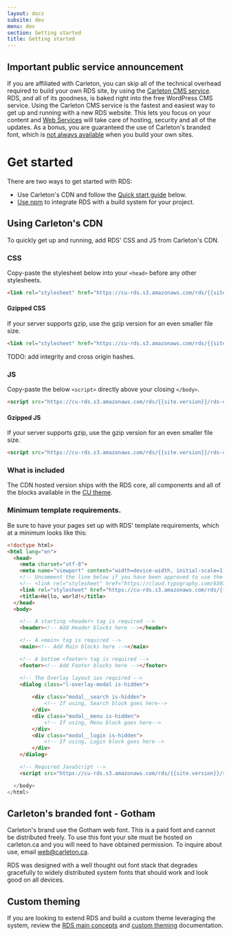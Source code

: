 ```yaml
---
layout: docs
subsite: dev
menu: dev
section: Getting started
title: Getting started
---
```

## Important public service announcement

If you are affiliated with Carleton, you can skip all of the technical overhead required to build your own RDS site, by using the [Carleton CMS service](https://carleton.ca/webservices/request-a-website/). RDS, and all of its goodness, is baked right into the free WordPress CMS service. Using the Carleton CMS service is the fastest and easiest way to get up and running with a new RDS website. This lets you focus on your content and [Web Services](https://carleton.ca/webservices) will take care of hosting, security and all of the updates. As a bonus, you are guaranteed the use of Carleton's branded font, which is [not always available](#) when you build your own sites.

# Get started

There are two ways to get started with RDS:

 - Use Carleton's CDN and follow the [Quick start guide](#quick-start) below.
 - [Use npm](starter-packages/#install-rds-with-npm) to integrate RDS with a build system for your project.

## Using Carleton's CDN

To quickly get up and running, add RDS' CSS and JS from Carleton's CDN.

### CSS

Copy-paste the stylesheet <link> below into your `<head>` before any other stylesheets.

```html
<link rel="stylesheet" href="https://cu-rds.s3.amazonaws.com/rds/{{site.version}}/rds-cu.css" media="print" onload="this.media='all'">
```

#### Gzipped CSS

If your server supports gzip, use the gzip version for an even smaller file size.

```html
<link rel="stylesheet" href="https://cu-rds.s3.amazonaws.com/rds/{{site.version}}/rds-cu.gzip.css" media="print" onload="this.media='all'">
```

TODO: add integrity and cross origin hashes.

### JS

Copy-paste the below `<script>` directly above your closing `</body>`.

```html
<script src="https://cu-rds.s3.amazonaws.com/rds/{{site.version}}/rds-cu.js" crossorigin="anonymous">
```
#### Gzipped JS

If your server supports gzip, use the gzip version for an even smaller file size.

```html
<script src="https://cu-rds.s3.amazonaws.com/rds/{{site.version}}/rds-cu.gzip.js" crossorigin="anonymous">
```

### What is included

The CDN hosted version ships with the RDS core, all components and all of the blocks available in the [CU theme](#).

### Minimum template requirements.

Be sure to have your pages set up with RDS' template requirements, which at a minimum looks like this:

```html
<!doctype html>
<html lang="en">
  <head>
    <meta charset="utf-8">
    <meta name="viewport" content="width=device-width, initial-scale=1, shrink-to-fit=no">
    <!-- Uncomment the line below if you have been approved to use the CU's paid Gotham font -->
    <!-- <link rel="stylesheet" href="https://cloud.typography.com/6307052/6118752/css/fonts.css" /> -->
    <link rel="stylesheet" href="https://cu-rds.s3.amazonaws.com/rds/{{site.version}}/rds.css" media="print" onload="this.media='all'">
    <title>Hello, world!</title>
  </head>
  <body>

    <!-- A starting <header> tag is required -->
    <header><!-- Add Header blocks here --></header>

    <!-- A <main> tag is required -->
    <main><!-- Add Main blocks here --></main>

    <!-- A bottom <footer> tag is required -->
    <footer><!-- Add Footer blocks here --></footer>

    <!-- The Overlay layout ios required -->
    <dialog class="l-overlay-modal is-hidden">
  
        <div class="modal__search is-hidden">
            <!-- If using, Search block goes here-->
        </div>
        <div class="modal__menu is-hidden">
            <!-- If using, Menu block goes here-->
        </div>
        <div class="modal__login is-hidden">
            <!-- If using, Login block goes here-->
        </div>
    </dialog>

    <!-- Required JavaScript -->
    <script src="https://cu-rds.s3.amazonaws.com/rds/{{site.version}}/rds.js" crossorigin="anonymous">

  </body>
</html>
```

## Carleton's branded font - Gotham

Carleton's brand use the Gotham web font. This is a paid font and cannot be distributed freely. To use this font your site must be hosted on carleton.ca and you will need to have obtained permission.  To inquire about use, email [web@carleton.ca](mailto:web@carleton.ca).

RDS was designed with a well thought out font stack that degrades gracefully to widely distributed system fonts that should work and look good on all devices.

## Custom theming

If you are looking to extend RDS and build a custom theme leveraging the system, review the [RDS main concepts]({{site.url}}dev/main-concepts/) and [custom theming]({{site.url}}dev/custom-theming/) documentation.
